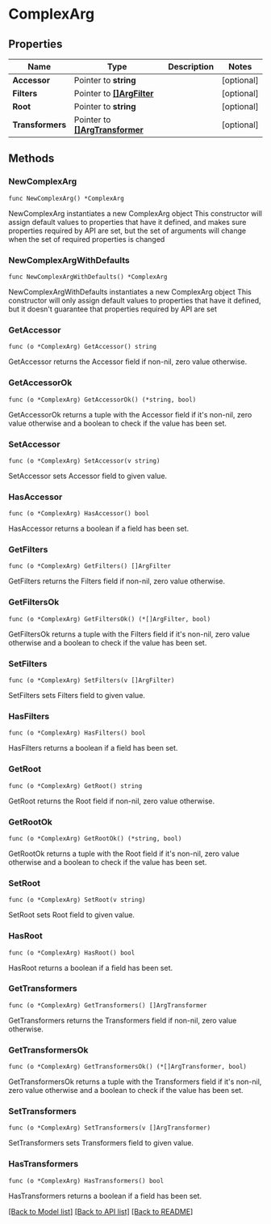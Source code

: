 # ComplexArg

## Properties

Name | Type | Description | Notes
------------ | ------------- | ------------- | -------------
**Accessor** | Pointer to **string** |  | [optional] 
**Filters** | Pointer to [**[]ArgFilter**](ArgFilter.md) |  | [optional] 
**Root** | Pointer to **string** |  | [optional] 
**Transformers** | Pointer to [**[]ArgTransformer**](ArgTransformer.md) |  | [optional] 

## Methods

### NewComplexArg

`func NewComplexArg() *ComplexArg`

NewComplexArg instantiates a new ComplexArg object
This constructor will assign default values to properties that have it defined,
and makes sure properties required by API are set, but the set of arguments
will change when the set of required properties is changed

### NewComplexArgWithDefaults

`func NewComplexArgWithDefaults() *ComplexArg`

NewComplexArgWithDefaults instantiates a new ComplexArg object
This constructor will only assign default values to properties that have it defined,
but it doesn't guarantee that properties required by API are set

### GetAccessor

`func (o *ComplexArg) GetAccessor() string`

GetAccessor returns the Accessor field if non-nil, zero value otherwise.

### GetAccessorOk

`func (o *ComplexArg) GetAccessorOk() (*string, bool)`

GetAccessorOk returns a tuple with the Accessor field if it's non-nil, zero value otherwise
and a boolean to check if the value has been set.

### SetAccessor

`func (o *ComplexArg) SetAccessor(v string)`

SetAccessor sets Accessor field to given value.

### HasAccessor

`func (o *ComplexArg) HasAccessor() bool`

HasAccessor returns a boolean if a field has been set.

### GetFilters

`func (o *ComplexArg) GetFilters() []ArgFilter`

GetFilters returns the Filters field if non-nil, zero value otherwise.

### GetFiltersOk

`func (o *ComplexArg) GetFiltersOk() (*[]ArgFilter, bool)`

GetFiltersOk returns a tuple with the Filters field if it's non-nil, zero value otherwise
and a boolean to check if the value has been set.

### SetFilters

`func (o *ComplexArg) SetFilters(v []ArgFilter)`

SetFilters sets Filters field to given value.

### HasFilters

`func (o *ComplexArg) HasFilters() bool`

HasFilters returns a boolean if a field has been set.

### GetRoot

`func (o *ComplexArg) GetRoot() string`

GetRoot returns the Root field if non-nil, zero value otherwise.

### GetRootOk

`func (o *ComplexArg) GetRootOk() (*string, bool)`

GetRootOk returns a tuple with the Root field if it's non-nil, zero value otherwise
and a boolean to check if the value has been set.

### SetRoot

`func (o *ComplexArg) SetRoot(v string)`

SetRoot sets Root field to given value.

### HasRoot

`func (o *ComplexArg) HasRoot() bool`

HasRoot returns a boolean if a field has been set.

### GetTransformers

`func (o *ComplexArg) GetTransformers() []ArgTransformer`

GetTransformers returns the Transformers field if non-nil, zero value otherwise.

### GetTransformersOk

`func (o *ComplexArg) GetTransformersOk() (*[]ArgTransformer, bool)`

GetTransformersOk returns a tuple with the Transformers field if it's non-nil, zero value otherwise
and a boolean to check if the value has been set.

### SetTransformers

`func (o *ComplexArg) SetTransformers(v []ArgTransformer)`

SetTransformers sets Transformers field to given value.

### HasTransformers

`func (o *ComplexArg) HasTransformers() bool`

HasTransformers returns a boolean if a field has been set.


[[Back to Model list]](../README.md#documentation-for-models) [[Back to API list]](../README.md#documentation-for-api-endpoints) [[Back to README]](../README.md)



